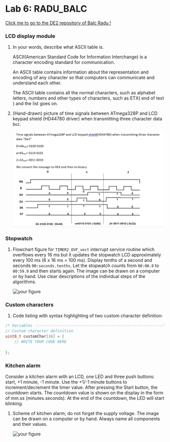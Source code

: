 # Lab 6: RADU_BALC


   [Click me to go to the DE2 repository of Balc Radu !](https://github.com/balc-radu/Digital-Electronics-2)


### LCD display module

1. In your words, describe what ASCII table is.
 
   ASCII(American Standard Code for Information Interchange) is a character encoding standard for communication. 

   An ASCII table contains information about the representation and encoding of any character so that computers can communicate and understand each other.
   
   The ASCII table contains all the normal characters, such as alphabet letters, numbers and other types of characters, such as ETX( end of text ) and the list goes on.

2. (Hand-drawn) picture of time signals between ATmega328P and LCD keypad shield (HD44780 driver) when transmitting three character data `De2`.

   ![your figure](BalcRadu_Laboratory6_Signals.png)


### Stopwatch

1. Flowchart figure for `TIMER2_OVF_vect` interrupt service routine which overflows every 16&nbsp;ms but it updates the stopwatch LCD approximately every 100&nbsp;ms (6 x 16&nbsp;ms = 100&nbsp;ms). Display tenths of a second and seconds `00:seconds.tenths`. Let the stopwatch counts from `00:00.0` to `00:59.9` and then starts again. The image can be drawn on a computer or by hand. Use clear descriptions of the individual steps of the algorithms.

   ![your figure]()


### Custom characters

1. Code listing with syntax highlighting of two custom character definition:

```c
/* Variables ---------------------------------------------------------*/
// Custom character definition
uint8_t customChar[16] = {
    // WRITE YOUR CODE HERE

};
```


### Kitchen alarm

Consider a kitchen alarm with an LCD, one LED and three push buttons: start, +1 minute, -1 minute. Use the +1/-1 minute buttons to increment/decrement the timer value. After pressing the Start button, the countdown starts. The countdown value is shown on the display in the form of mm.ss (minutes.seconds). At the end of the countdown, the LED will start blinking.

1. Scheme of kitchen alarm; do not forget the supply voltage. The image can be drawn on a computer or by hand. Always name all components and their values.

   ![your figure]()
